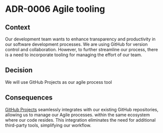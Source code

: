 
# ADR-0006 Agile tooling

## Context

Our development team wants to enhance transparency and productivity in our software development processes.
We are using GitHub for version control and collaboration. However, to further streamline our process, there is a need
to incorporate tooling for managing the effort of our team.

## Decision

We will use GitHub Projects as our agile process tool

## Consequences

[GitHub Projects](https://docs.github.com/en/issues/planning-and-tracking-with-projects/learning-about-projects/about-projects)
seamlessly integrates with our existing GitHub repositories, allowing us to manage our Agile processes.
within the same ecosystem where our code resides. This integration eliminates the need for additional third-party tools,
simplifying our workflow.
